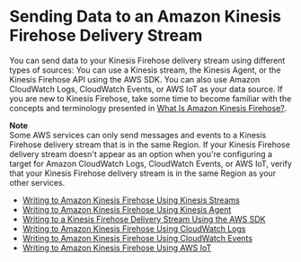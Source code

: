 # Sending Data to an Amazon Kinesis Firehose Delivery Stream<a name="basic-write"></a>

You can send data to your Kinesis Firehose delivery stream using different types of sources: You can use a Kinesis stream, the Kinesis Agent, or the Kinesis Firehose API using the AWS SDK\. You can also use Amazon CloudWatch Logs, CloudWatch Events, or AWS IoT as your data source\. If you are new to Kinesis Firehose, take some time to become familiar with the concepts and terminology presented in [What Is Amazon Kinesis Firehose?](what-is-this-service.md)\.

**Note**  
Some AWS services can only send messages and events to a Kinesis Firehose delivery stream that is in the same Region\. If your Kinesis Firehose delivery stream doesn't appear as an option when you're configuring a target for Amazon CloudWatch Logs, CloudWatch Events, or AWS IoT, verify that your Kinesis Firehose delivery stream is in the same Region as your other services\.


+ [Writing to Amazon Kinesis Firehose Using Kinesis Streams](writing-with-kinesis-streams.md)
+ [Writing to Amazon Kinesis Firehose Using Kinesis Agent](writing-with-agents.md)
+ [Writing to a Kinesis Firehose Delivery Stream Using the AWS SDK](writing-with-sdk.md)
+ [Writing to Amazon Kinesis Firehose Using CloudWatch Logs](writing-with-cloudwatch-logs.md)
+ [Writing to Amazon Kinesis Firehose Using CloudWatch Events](writing-with-cloudwatch-events.md)
+ [Writing to Amazon Kinesis Firehose Using AWS IoT](writing-with-iot.md)